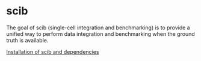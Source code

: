 
# scib

<!-- badges: start -->
<!-- badges: end -->

The goal of scib (single-cell integration and benchmarking) is to
provide a unified way to perform data integration and benchmarking when
the ground truth is available.

[Installation of scib and dependencies](www.google.com)
